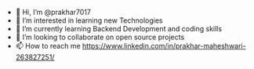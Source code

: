 - 👋 Hi, I’m @prakhar7017
- 👀 I’m interested in learning new Technologies
- 🌱 I’m currently learning Backend Development and coding skills
- 💞️ I’m looking to collaborate on open source projects
- 📫 How to reach me https://www.linkedin.com/in/prakhar-maheshwari-263827251/

<!---
prakhar7017/prakhar7017 is a ✨ special ✨ repository because its `README.md` (this file) appears on your GitHub profile.
You can click the Preview link to take a look at your changes.
--->
